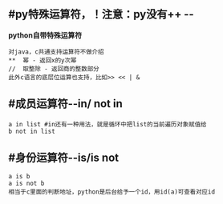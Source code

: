 #py特殊运算符，！注意：py没有++ --<br> 
---------------------------------------------------------
**python自带特殊运算符**
```
对java，c共通支持运算符不做介绍
**	幂 - 返回x的y次幂
//	取整除 - 返回商的整数部分
此外c语言的底层位运算也支持，比如>> << | &
```
#成员运算符--in/ not in<br> 
---------------------------------------------------------
```
a in list #in还有一种用法，就是循环中把list的当前遍历对象赋值给
b not in list 
```
#身份运算符--is/is not<br> 
---------------------------------------------------------
```
a is b
a is not b
相当于c里面的判断地址，python是后台给予一个id，用id(a)可查看对应id
```
